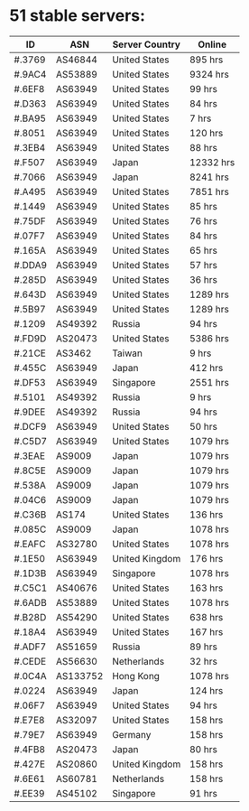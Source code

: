 # 51 stable servers:

| ID | ASN | Server Country | Online |
| ------ | ------ | ------ | ------ |
| #.3769 | AS46844 | United States | 895 hrs |
| #.9AC4 | AS53889 | United States | 9324 hrs |
| #.6EF8 | AS63949 | United States | 99 hrs |
| #.D363 | AS63949 | United States | 84 hrs |
| #.BA95 | AS63949 | United States | 7 hrs |
| #.8051 | AS63949 | United States | 120 hrs |
| #.3EB4 | AS63949 | United States | 88 hrs |
| #.F507 | AS63949 | Japan | 12332 hrs |
| #.7066 | AS63949 | Japan | 8241 hrs |
| #.A495 | AS63949 | United States | 7851 hrs |
| #.1449 | AS63949 | United States | 85 hrs |
| #.75DF | AS63949 | United States | 76 hrs |
| #.07F7 | AS63949 | United States | 84 hrs |
| #.165A | AS63949 | United States | 65 hrs |
| #.DDA9 | AS63949 | United States | 57 hrs |
| #.285D | AS63949 | United States | 36 hrs |
| #.643D | AS63949 | United States | 1289 hrs |
| #.5B97 | AS63949 | United States | 1289 hrs |
| #.1209 | AS49392 | Russia | 94 hrs |
| #.FD9D | AS20473 | United States | 5386 hrs |
| #.21CE | AS3462 | Taiwan | 9 hrs |
| #.455C | AS63949 | Japan | 412 hrs |
| #.DF53 | AS63949 | Singapore | 2551 hrs |
| #.5101 | AS49392 | Russia | 9 hrs |
| #.9DEE | AS49392 | Russia | 94 hrs |
| #.DCF9 | AS63949 | United States | 50 hrs |
| #.C5D7 | AS63949 | United States | 1079 hrs |
| #.3EAE | AS9009 | Japan | 1079 hrs |
| #.8C5E | AS9009 | Japan | 1079 hrs |
| #.538A | AS9009 | Japan | 1079 hrs |
| #.04C6 | AS9009 | Japan | 1079 hrs |
| #.C36B | AS174 | United States | 136 hrs |
| #.085C | AS9009 | Japan | 1078 hrs |
| #.EAFC | AS32780 | United States | 1078 hrs |
| #.1E50 | AS63949 | United Kingdom | 176 hrs |
| #.1D3B | AS63949 | Singapore | 1078 hrs |
| #.C5C1 | AS40676 | United States | 163 hrs |
| #.6ADB | AS53889 | United States | 1078 hrs |
| #.B28D | AS54290 | United States | 638 hrs |
| #.18A4 | AS63949 | United States | 167 hrs |
| #.ADF7 | AS51659 | Russia | 89 hrs |
| #.CEDE | AS56630 | Netherlands | 32 hrs |
| #.0C4A | AS133752 | Hong Kong | 1078 hrs |
| #.0224 | AS63949 | Japan | 124 hrs |
| #.06F7 | AS63949 | United States | 94 hrs |
| #.E7E8 | AS32097 | United States | 158 hrs |
| #.79E7 | AS63949 | Germany | 158 hrs |
| #.4FB8 | AS20473 | Japan | 80 hrs |
| #.427E | AS20860 | United Kingdom | 158 hrs |
| #.6E61 | AS60781 | Netherlands | 158 hrs |
| #.EE39 | AS45102 | Singapore | 91 hrs |

